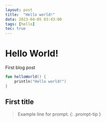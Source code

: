 ```yaml
---
layout: post
title:  "Hello world!"
data: 2023-04-05 03:43:00
tags: [hello]
toc: true
---
```


# Hello World!

First blog post

```kotlin
fun helloWorld() {
    println("Hello world!")
}
```

## First title

> Example line for prompt.
{: .prompt-tip }